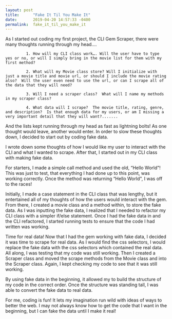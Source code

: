 ```yaml
---
layout: post
title:      "Fake It Til You Make It"
date:       2019-04-20 14:57:33 -0400
permalink:  fake_it_til_you_make_it
---
```



As I started out coding my first project, the CLI Gem Scraper, there were many thoughts running through my head….

             1. How will my CLI class work…. Will the user have to type yes or no, or will I simply bring in the movie list for them with my first method?
              
             2. What will my Movie class store? Will I initialize with just a movie title and movie url, or should I include the movie rating also?  Will the user even need to use the url, or can I scrape all of the data that they will need? 
              
             3. Will I need a scraper class?  What will I name my methods in my scraper class?
             
             4. What data will I scrape?  The movie title, rating, genre, and description?  Is that enough data for my users, or am I missing a very important detail that they will want?.......
						 
						 
And the lists kept running through my head as fast as lightning bolts! As one thought would leave, another would enter.  In order to slow these thoughts down, I decided to start out by coding fake data.  
	
I wrote down some thoughts of how I would like my user to interact with the CLI and what I wanted to scrape.  After that, I started out in my CLI class with making fake data.  

For starters, I made a simple call method and used the old, “Hello World”!  This was just to test, that everything I had done up to this point, was working correctly.  Once the method was returning “Hello World", I was off to the races!  

Initially, I made a case statement in the CLI class that was lengthy, but it entertained all of my thoughts of how the users would interact with the gem.  From there, I created a movie class and a method within, to store the fake data.   As I was inputting the fake data, I realized that I needed to refactor my CLI class with a simpler if/else statement.  Once I had the fake data in and the CLI refactored, I started running tests to ensure that the code I had written was working. 

Time for real data!
Now that I had the gem working with fake data, I decided it was time to scrape for real data.  As I would find  the css selectors, I would replace the fake data with the css selectors which contained the real data.  All along, I was testing that my code was still working.  Then I created a  Scraper class and moved the scrape methods from the Movie class and into the Scraper class.  Again, I kept checking my code to see that it was still working.

By using fake data in the beginning, it allowed my to build the structure of my code in the correct order.  Once the structure was standing tall, I was able to convert the fake data to real data.  

For me, coding is fun!  It lets my imagination run wild with ideas of ways to better the web.  I may not always know how to get the code that I want in the beginning, but I can fake the data until I make it real!

